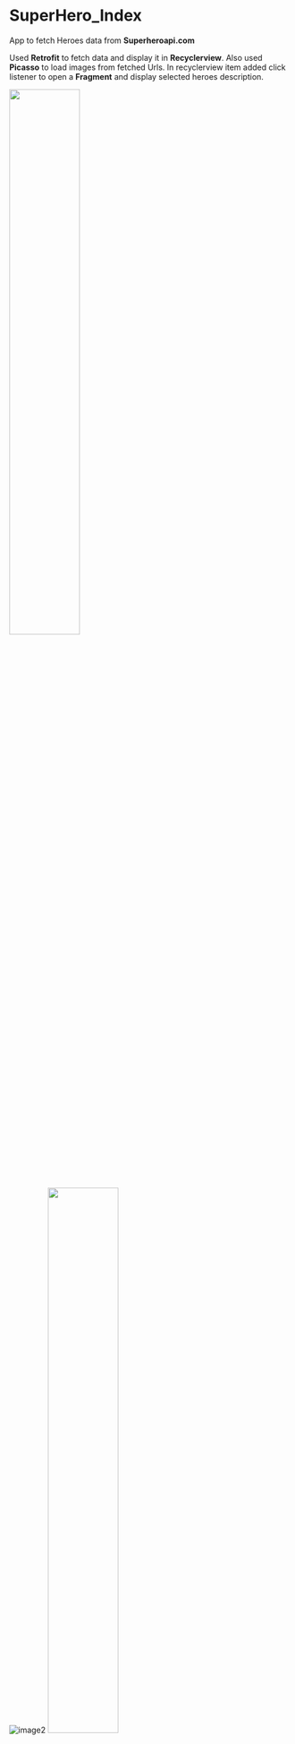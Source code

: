 # SuperHero_Index
App to fetch Heroes data from **Superheroapi.com**

Used **Retrofit** to fetch data and display it in **Recyclerview**. Also used **Picasso** to load images from fetched Urls.
In recyclerview item added click listener to open a **Fragment** and display selected heroes description. 

<img src="https://raw.githubusercontent.com/Doctor-1337/SuperHero_Index/master/App_Screenshots/Empty_List.png" height="50%">

![image2](https://raw.githubusercontent.com/Doctor-1337/SuperHero_Index/master/App_Screenshots/Populated_List.png)
<img src="https://raw.githubusercontent.com/Doctor-1337/SuperHero_Index/master/App_Screenshots/Populated_List.png" height="50%">

![image3](https://raw.githubusercontent.com/Doctor-1337/SuperHero_Index/master/App_Screenshots/Fragment.png)
<img src="https://raw.githubusercontent.com/Doctor-1337/SuperHero_Index/master/App_Screenshots/Fragment.png" height="50%">

![image4](https://raw.githubusercontent.com/Doctor-1337/SuperHero_Index/master/App_Screenshots/Fragment_No_Values.png)
<img src="https://raw.githubusercontent.com/Doctor-1337/SuperHero_Index/master/App_Screenshots/Fragment_No_Values.png" height="50%">

![image](https://raw.githubusercontent.com/Doctor-1337/SuperHero_Index/master/App_Screenshots/App_Working.gif)



